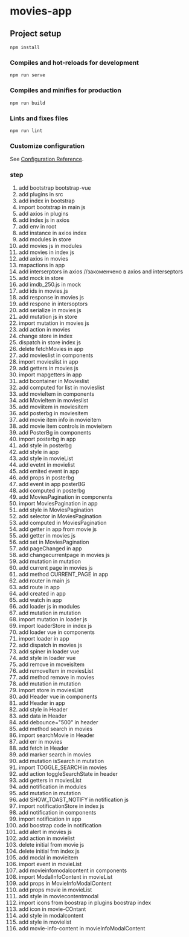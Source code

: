 # movies-app

## Project setup
```
npm install
```

### Compiles and hot-reloads for development
```
npm run serve
```

### Compiles and minifies for production
```
npm run build
```

### Lints and fixes files
```
npm run lint
```

### Customize configuration
See [Configuration Reference](https://cli.vuejs.org/config/).

### step
1. add bootstrap bootstrap-vue
2. add plugins in src
3. add index in bootstrap
4. import bootstrap in main js
5. add axios in plugins
6. add index js in axios
7. add env in root
8. add instance in axios index
9. add modules in store
10. add movies js in modules
11. add movies in index js
12. add axios in movies
13. mapactions in app
14. add interserptors in axios //закоменчено в axios and interseptors
15. add mock in store
16. add imdb_250.js in mock
17. add ids in movies.js
18. add response in movies js
19. add respone in intersoptors
20. add serialize in movies js
21. add mutation js in store
22. import mutation in movies js
23. add action in movies
24. change store in index
25. dispatch in store index js
26. delete fetchMovies in app
27. add movieslist in components
28. import movieslist in app
29. add getters in movies js
30. import mapgetters in app
31. add bcontainer in Movieslist
32. add computed for list in movieslist
33. add movieItem in components
34. add MovieItem in movieslist
35. add moviitem in moviesitem
36. add posterbg in moviesitem
37. add movie item info in movieitem
38. add movie item controls in movieitem
39. add PosterBg in components
40. import posterbg in app
41. add style in posterbg
42. add style in app
43. add style in movieList
44. add evetnt in movielist
45. add emited event in app
46. add props in posterbg
47. add event in app posterBG
48. add computed in posterbg
49. add MoviesPagination in components
50. import MoviesPagination in app
51. add style in MoviesPagination
52. add selector in MoviesPagination
53. add computed in MoviesPagination
54. add getter in app from movie js
55. add getter in movies js
56. add set in MoviesPagination
57. add pageChanged in app
58. add changecurrentpage in movies js
59. add mutation in mutation
60. add current page in movies js
61. add method CURRENT_PAGE in app
62. add router in main js
63. add route in app
64. add created in app
65. add watch in app
66. add loader js in modules
67. add mutation in mutation
68. import mutation in loader js
69. import loaderStore in index js
70. add loader vue in components
71. import loader in app
72. add dispatch in movies js
73. add spiner in loader vue
74. add style in loader vue
75. add remove in moveisItem
76. add removeItem in moviesList
77. add method remove in movies
78. add mutation in mutation
79. import store in moviesList
80. add Header vue in components
81. add Header in app
82. add style in Header
83. add data in Header
84. add debounce="500" in header
85. add method search in movies
86. import searchMovie in Header
87. add err in movies
88. add fetch in Header
89. add marker search in movies
90. add mutation isSearch in mutation
91. import TOGGLE_SEARCH in movies
92. add action toggleSearchState in header
93. add getters in moviesList
94. add notification in modules
95. add mutation in mutation
96. add SHOW_TOAST_NOTIFY in notification js
97. import notificationStore in index js
98. add notification in components
99. import notification in app
100. add boostrap code in notification
101. add alert in movies js
102. add action in movielist
103. delete initial from movie js
104. delete initial frm index js
105. add modal in movieitem
106. import event in movieList
107. add movieinfomodalcontent in components
108. import ModalInfoContent in movieList
109. add props in MovieInfoModalContent
110. add props movie in movieList
111. add style in moviecontentmodal
112. import icons from boostrap in plugins boostrap index
113. add icon in movie-COntant
114. add style in modalcontent
115. add style in movielist
116. add movie-info-content in movieInfoModalContent